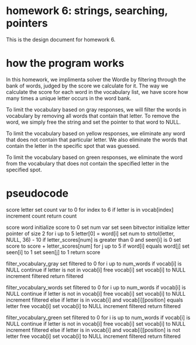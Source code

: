 
# homework 6: strings, searching, pointers

This is the design document for homework 6. 

# how the program works

In this homework, we implimenta solver the Wordle by filtering through the bank of words, judged by the score we calculate for it. The way we calculate the score for each word in the vocabulary list, we have score how many times a unique letter occurs in the word bank. 

To limit the vocabulary based on gray responses, we will filter the words in vocabulary by removing all words that contain that letter. To remove the word, we simply free the string and set the pointer to that word to NULL.

To limit the vocabulary based on yellow responses, we eliminate any word that does not contain that particular letter. We also eliminate the words that contain the letter in the specific spot that was guessed.

To limit the vocabulary based on green responses, we eliminate the word from the vocabulary that does not contain the specified letter in the specified spot.

# pseudocode

score letter
  set count var to 0
  for index to 6
    if letter is in vocab[index]
      increment count
  return count

score word
  initialize score to 0
  set num var
  set seen bitvector
  initialize letter pointer of size 2
  for i up to 5
    letter[0] = word[i]
    set num to strtol(letter, NULL, 36) - 10
    if letter_scores[num] is greater than 0 and seen[i] is 0
      set score to score + letter_scores[num]
    for j up to 5
      if word[i] equals word[j]
        set seen[i] to 1
        set seen[j] to 1
  return score

filter_vocabulary_gray
  set filtered to 0
  for i up to num_words
    if vocab[i] is NULL
      continue
    if letter is not in vocab[i]
      free vocab[i]
      set vocab[i] to NULL
      increment filtered
  return filtered

filter_vocabulary_words
  set filtered to 0
  for i up to num_words
    if vocab[i] is NULL
      continue
    if letter is not in vocab[i]
      free vocab[i]
      set vocab[i] to NULL
      increment filtered
    else if letter is in vocab[i] and vocab[i][position] equals letter
      free vocab[i]
      set vocab[i] to NULL
      increment filtered
    return filtered

filter_vocabulary_green
  set filtered to 0
  for i is up to num_words
    if vocab[i] is NULL
      continue
    if letter is not in vocab[i]
      free vocab[i]
      set vocab[i] to NULL
      increment filtered
    else if letter is in vocab[i] and vocab[i][position] is not letter
      free vocab[i]
      set vocab[i] to NULL
      increment filtered
  return filtered
